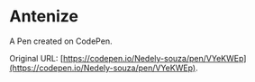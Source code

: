 # Antenize

A Pen created on CodePen.

Original URL: [https://codepen.io/Nedely-souza/pen/VYeKWEp](https://codepen.io/Nedely-souza/pen/VYeKWEp).

